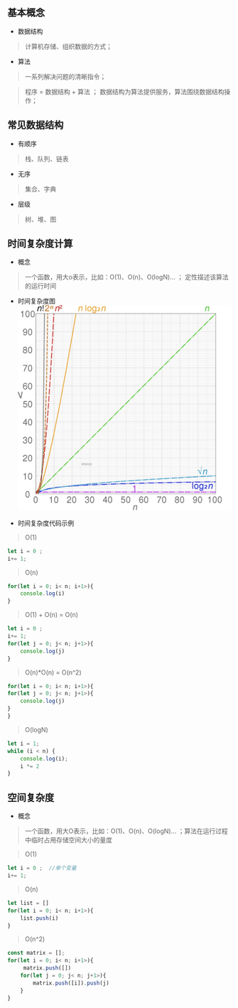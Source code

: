 ## 基本概念
- 数据结构 
> 计算机存储、组织数据的方式；  
- 算法  
> 一系列解决问题的清晰指令；  

> 程序 = 数据结构 + 算法 ； 数据结构为算法提供服务，算法围绕数据结构操作；  


## 常见数据结构   
- 有顺序 
> 栈、队列、链表 
- 无序 
> 集合、字典  
- 层级  
> 树、堆、图  

## 时间复杂度计算 

- 概念 
> 一个函数，用大o表示，比如：O(1)、O(n)、O(logN)... ； 定性描述该算法的运行时间    

- 时间复杂度图  
![url](../../assets/suanfa/time.png)    

- 时间复杂度代码示例 
> O(1) 
```javascript 
let i = 0 ;
i+= 1;
```  
> O(n) 
```javascript 
for(let i = 0; i< n; i+1>){
    console.log(i)
}
```   
> O(1) + O(n) = O(n)  
```javascript 
let i = 0 ;
i+= 1;
for(let j = 0; j< n; j+1>){
    console.log(j)
}
```    
> O(n)*O(n) = O(n^2) 
```javascript 
for(let i = 0; i< n; i+1>){
for(let j = 0; j< n; j+1>){
    console.log(j)
}
}
```   
> O(logN) 
```javascript 
let i = 1;
while (i < n) {
    console.log(i);
    i *= 2
}
```    

## 空间复杂度  
- 概念 
> 一个函数，用大O表示，比如：O(1)、O(n)、O(logN)... ；算法在运行过程中临时占用存储空间大小的量度 

> O(1) 
```javascript 
let i = 0 ;  //单个变量
i+= 1;
```  

> O(n) 
```javascript 
let list = []
for(let i = 0; i< n; i+1>){
    list.push(i)
}
```   


>  O(n^2) 
```javascript 
const matrix = [];
for(let i = 0; i< n; i+1>){
     matrix.push([])
    for(let j = 0; j< n; j+1>){
        matrix.push([i]).push(j)
    }
}
```   





